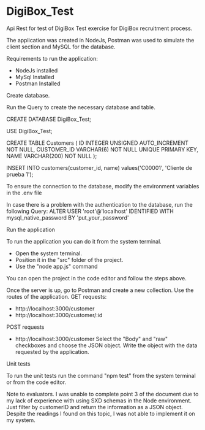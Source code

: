 # DigiBox_Test
Api Rest for test of DigiBox
Test exercise for DigiBox recruitment process.

The application was created in NodeJs, Postman was used to simulate the client section and MySQL for the database.

Requirements to run the application:
- NodeJs installed
- MySql Installed
- Postman Installed

Create database.

Run the Query to create the necessary database and table.

CREATE DATABASE DigiBox_Test;

USE DigiBox_Test; 

CREATE TABLE Customers (
	ID  INTEGER UNSIGNED  AUTO_INCREMENT NOT NULL,
    CUSTOMER_ID VARCHAR(6) NOT NULL UNIQUE  PRIMARY KEY,
    NAME VARCHAR(200) NOT NULL 
);

INSERT INTO customers(customer_id, name) values('C00001', 'Cliente de prueba 1');

To ensure the connection to the database, modify the environment variables in the .env file

In case there is a problem with the authentication to the database, run the following Query:
ALTER USER 'root'@'localhost' IDENTIFIED WITH mysql_native_password BY 'put_your_password'

Run the application

To run the application you can do it from the system terminal.
- Open the system terminal.
- Position it in the "src" folder of the project.
- Use the "node app.js" command

You can open the project in the code editor and follow the steps above.

Once the server is up, go to Postman and create a new collection. Use the routes of the application.
GET requests:
- http://localhost:3000/customer
- http://localhost:3000/customer/:id

POST requests
- http://localhost:3000/customer
Select the "Body" and "raw" checkboxes and choose the JSON object. Write the object with the data requested by the application.

Unit tests

To run the unit tests run the command "npm test" from the system terminal or from the code editor.

Note to evaluators.
I was unable to complete point 3 of the document due to my lack of experience with using SXD schemas in the Node environment. Just filter by customerID and return the information as a JSON object.
Despite the readings I found on this topic, I was not able to implement it on my system.



